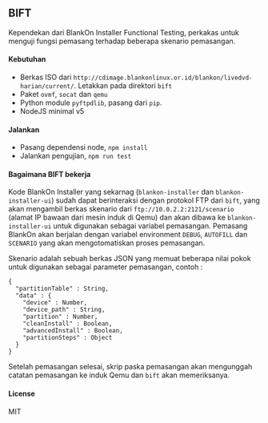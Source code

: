 ## BIFT

Kependekan dari BlankOn Installer Functional Testing, perkakas untuk menguji fungsi pemasang terhadap beberapa skenario pemasangan.

#### Kebutuhan

- Berkas ISO dari `http://cdimage.blankonlinux.or.id/blankon/livedvd-harian/current/`. Letakkan pada direktori `bift`
- Paket `ovmf`, `socat` dan `qemu`
- Python module `pyftpdlib`, pasang dari `pip`.
- NodeJS minimal v5

#### Jalankan

- Pasang dependensi node, `npm install`
- Jalankan pengujian, `npm run test`

#### Bagaimana BIFT bekerja

Kode BlankOn Installer yang sekarnag (`blankon-installer` dan `blankon-installer-ui`) sudah dapat berinteraksi dengan protokol FTP dari `bift`, yang akan mengambil berkas skenario dari `ftp://10.0.2.2:2121/scenario` (alamat IP bawaan dari mesin induk di Qemu) dan akan dibawa ke `blankon-installer-ui` untuk digunakan sebagai variabel pemasangan. Pemasang BlankOn akan berjalan dengan variabel environment `DEBUG`, `AUTOFILL` dan `SCENARIO` yang akan mengotomatiskan proses pemasangan.

Skenario adalah sebuah berkas JSON yang memuat beberapa nilai pokok untuk digunakan sebagai parameter pemasangan, contoh :

```
{
  "partitionTable" : String,
  "data" : {
    "device" : Number,
    "device_path" : String,
    "partition" : Number,
    "cleanInstall" : Boolean,
    "advancedInstall" : Boolean,
    "partitionSteps" : Object
  }
}
```

Setelah pemasangan selesai, skrip paska pemasangan akan mengunggah catatan pemasangan ke induk Qemu dan `bift` akan memeriksanya.

#### License

MIT
